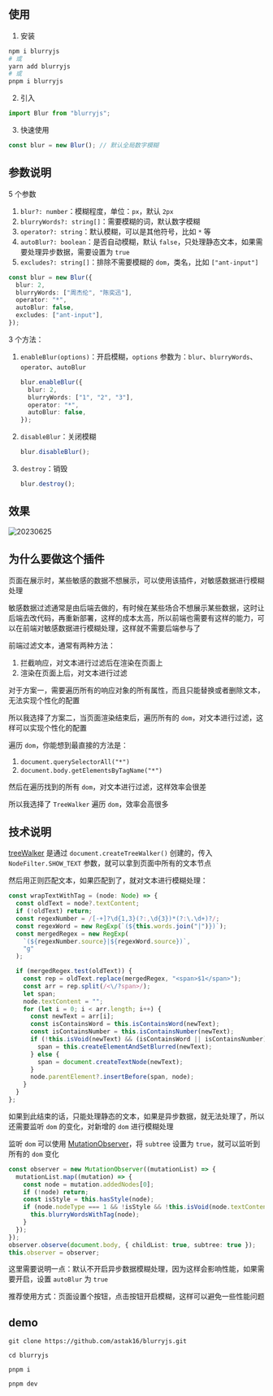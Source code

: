 ## 使用

1. 安装

```bash
npm i blurryjs
# 或
yarn add blurryjs
# 或
pnpm i blurryjs
```

2. 引入

```js
import Blur from "blurryjs";
```

3. 快速使用

```js
const blur = new Blur(); // 默认全局数字模糊
```

## 参数说明

5 个参数

1. `blur?: number`：模糊程度，单位：`px`，默认 `2px`
2. `blurryWords?: string[]`：需要模糊的词，默认数字模糊
3. `operator?: string`：默认模糊，可以是其他符号，比如 `*` 等
4. `autoBlur?: boolean`：是否自动模糊，默认 `false`，只处理静态文本，如果需要处理异步数据，需要设置为 `true`
5. `excludes?: string[]`：排除不需要模糊的 `dom`，类名，比如 `["ant-input"]`

```ts
const blur = new Blur({
  blur: 2,
  blurryWords: ["周杰伦", "陈奕迅"],
  operator: "*",
  autoBlur: false,
  excludes: ["ant-input"],
});
```

3 个方法：

1. `enableBlur(options)`：开启模糊，`options` 参数为：`blur`、`blurryWords`、`operator`、`autoBlur`

   ```ts
   blur.enableBlur({
     blur: 2,
     blurryWords: ["1", "2", "3"],
     operator: "*",
     autoBlur: false,
   });
   ```

2. `disableBlur`：关闭模糊

   ```ts
   blur.disableBlur();
   ```

3. `destroy`：销毁

   ```ts
   blur.destroy();
   ```

## 效果

![20230625](./images/20230625.gif)

## 为什么要做这个插件

页面在展示时，某些敏感的数据不想展示，可以使用该插件，对敏感数据进行模糊处理

敏感数据过滤通常是由后端去做的，有时候在某些场合不想展示某些数据，这时让后端去改代码，再重新部署，这样的成本太高，所以前端也需要有这样的能力，可以在前端对敏感数据进行模糊处理，这样就不需要后端参与了

前端过滤文本，通常有两种方法：

1. 拦截响应，对文本进行过滤后在渲染在页面上
2. 渲染在页面上后，对文本进行过滤

对于方案一，需要遍历所有的响应对象的所有属性，而且只能替换或者删除文本，无法实现个性化的配置

所以我选择了方案二，当页面渲染结束后，遍历所有的 `dom`，对文本进行过滤，这样可以实现个性化的配置

遍历 `dom`，你能想到最直接的方法是：

1. `document.querySelectorAll("*")`
2. `document.body.getElementsByTagName("*")`

然后在遍历找到的所有 `dom`，对文本进行过滤，这样效率会很差

所以我选择了 `TreeWalker` 遍历 `dom`，效率会高很多

## 技术说明

[treeWalker](https://developer.mozilla.org/zh-CN/docs/Web/API/TreeWalker) 是通过 `document.createTreeWalker()` 创建的，传入 `NodeFilter.SHOW_TEXT` 参数，就可以拿到页面中所有的文本节点

然后用正则匹配文本，如果匹配到了，就对文本进行模糊处理：

```ts
const wrapTextWithTag = (node: Node) => {
  const oldText = node?.textContent;
  if (!oldText) return;
  const regexNumber = /[-+]?\d{1,3}(?:,\d{3})*(?:\.\d+)?/;
  const regexWord = new RegExp(`(${this.words.join("|")})`);
  const mergedRegex = new RegExp(
    `(${regexNumber.source}|${regexWord.source})`,
    "g"
  );

  if (mergedRegex.test(oldText)) {
    const rep = oldText.replace(mergedRegex, "<span>$1</span>");
    const arr = rep.split(/<\/?span>/);
    let span;
    node.textContent = "";
    for (let i = 0; i < arr.length; i++) {
      const newText = arr[i];
      const isContainsWord = this.isContainsWord(newText);
      const isContainsNumber = this.isContainsNumber(newText);
      if (!this.isVoid(newText) && (isContainsWord || isContainsNumber)) {
        span = this.createElementAndSetBlurred(newText);
      } else {
        span = document.createTextNode(newText);
      }
      node.parentElement?.insertBefore(span, node);
    }
  }
};
```

如果到此结束的话，只能处理静态的文本，如果是异步数据，就无法处理了，所以还需要监听 `dom` 的变化，对新增的 `dom` 进行模糊处理

监听 `dom` 可以使用 [MutationObserver](https://developer.mozilla.org/zh-CN/docs/Web/API/MutationObserver)，将 `subtree` 设置为 `true`，就可以监听到所有的 `dom` 变化

```ts
const observer = new MutationObserver((mutationList) => {
  mutationList.map((mutation) => {
    const node = mutation.addedNodes[0];
    if (!node) return;
    const isStyle = this.hasStyle(node);
    if (node.nodeType === 1 && !isStyle && !this.isVoid(node.textContent)) {
      this.blurryWordsWithTag(node);
    }
  });
});
observer.observe(document.body, { childList: true, subtree: true });
this.observer = observer;
```

这里需要说明一点：默认不开启异步数据模糊处理，因为这样会影响性能，如果需要开启，设置 `autoBlur` 为 `true`

推荐使用方式：页面设置个按钮，点击按钮开启模糊，这样可以避免一些性能问题

## demo

```
git clone https://github.com/astak16/blurryjs.git

cd blurryjs

pnpm i

pnpm dev
```
